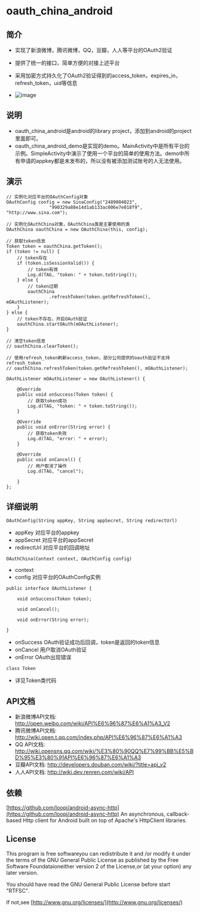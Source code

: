 # oauth_china_android

## 简介
* 实现了新浪微博，腾讯微博，QQ，豆瓣，人人等平台的OAuth2验证
* 提供了统一的接口，简单方便的对接上述平台
* 采用加密方式持久化了OAuth2验证得到的access_token，expires_in，refresh_token，uid等信息

* ![image](http://ww4.sinaimg.cn/bmiddle/6414b943jw1e2bpysqf9nj.jpg)


## 说明
* oauth_china_android是android的library project，添加到android的project里面即可。
* oauth_china_android_demo是实现的demo。MainActivity中是所有平台的示例。SimpleActivity中演示了使用一个平台的简单的使用方法。demo中所有申请的appkey都是未发布的，所以没有被添加测试账号的人无法使用。

## 演示
<pre><code>// 实例化对应平台的OAuthConfig对象
OAuthConfig config = new SinaConfig("2489004023",
				"990329a88e14d1ab133ac006e7e018f9", "http://www.sina.com");
				
// 实例化OAuthChina对象，OAuthChina类是主要使用的类
OAuthChina oauthChina = new OAuthChina(this, config);
		
// 获取token信息
Token token = oauthChina.getToken();
if (token != null) {
	// token存在
	if (token.isSessionValid()) {
		// token有效
		Log.d(TAG, "token: " + token.toString());
	} else {
		// token过期
		oauthChina
				.refreshToken(token.getRefreshToken(), mOAuthListener);
	}
} else {
	// token不存在，开启OAuth验证
	oauthChina.startOAuth(mOAuthListener);
}

// 清空token信息
// oauthChina.clearToken();

// 使用refresh_token刷新access_token，部分公司提供的oauth验证不支持refresh_token
// oauthChina.refreshToken(token.getRefreshToken(), mOAuthListener);

OAuthListener mOAuthListener = new OAuthListener() {

	@Override
	public void onSuccess(Token token) {
		// 获取token成功
		Log.d(TAG, "token: " + token.toString());
	}

	@Override
	public void onError(String error) {
		// 获取token失败
		Log.d(TAG, "error: " + error);
	}

	@Override
	public void onCancel() {
		// 用户取消了操作
		Log.d(TAG, "cancel");

	}
};
</code></pre>

## 详细说明

<pre><code>OAuthConfig(String appKey, String appSecret, String redirectUrl)
</code></pre>

* appKey 对应平台的appkey
* appSecret 对应平台的appSecret
* redirectUrl 对应平台的回调地址

<pre><code>OAuthChina(Context context, OAuthConfig config)
</code></pre>

* context
* config 对应平台的OAuthConfig实例

<pre><code>public interface OAuthListener {

	void onSuccess(Token token);
	
	void onCancel();
	
	void onError(String error);
	
}
</code></pre>

* onSuccess OAuth验证成功后回调，token是返回的token信息
* onCancel 用户取消OAuth验证
* onError OAuth出现错误

<pre><code>class Token
</code></pre>

* 详见Token类代码

## API文档

* 新浪微博API文档: http://open.weibo.com/wiki/API%E6%96%87%E6%A1%A3_V2
* 腾讯微博API文档: http://wiki.open.t.qq.com/index.php/API%E6%96%87%E6%A1%A3
* QQ API文档: http://wiki.opensns.qq.com/wiki/%E3%80%90QQ%E7%99%BB%E5%BD%95%E3%80%91API%E6%96%87%E6%A1%A3
* 豆瓣API文档: http://developers.douban.com/wiki/?title=api_v2
* 人人API文档: http://wiki.dev.renren.com/wiki/API

## 依赖

[https://github.com/loopj/android-async-http](https://github.com/loopj/android-async-http) An asynchronous, callback-based Http client for Android built on top of Apache's HttpClient libraries.


## License

This program is free softwareyou can redistribute it and /or modify it under the terms of the GNU General Public License as published by the Free Software Foundataioneither version 2 of the License,or (at your option) any later version.

You should have read the GNU General Public License before start "RTFSC".

If not,see [http://www.gnu.org/licenses/](http://www.gnu.org/licenses/)